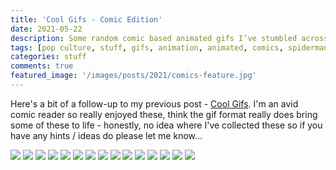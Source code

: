 ```yaml
---
title: 'Cool Gifs - Comic Edition'
date: 2021-05-22
description: Some random comic based animated gifs I’ve stumbled across....
tags: [pop culture, stuff, gifs, animation, animated, comics, spiderman, avengers, batman, marvel]
categories: stuff
comments: true
featured_image: '/images/posts/2021/comics-feature.jpg'
---
```


Here's a bit of a follow-up to my previous post - [Cool Gifs](https://clintbird.com/blog/cool-gifs-post). I'm an avid comic reader so really enjoyed these, think the gif format really does bring some of these to life - honestly, no idea where I've collected these so if you have any hints / ideas do please let me know...

<div class="gallery" data-columns="3">
	<img src="/images/posts/2021/comics-01.gif">
	<img src="/images/posts/2021/comics-02.gif">
	<img src="/images/posts/2021/comics-03.gif">
	<img src="/images/posts/2021/comics-04.gif">
	<img src="/images/posts/2021/comics-05.gif">
	<img src="/images/posts/2021/comics-06.gif">
	<img src="/images/posts/2021/comics-07.gif">
	<img src="/images/posts/2021/comics-08.gif">
	<img src="/images/posts/2021/comics-09.gif">
	<img src="/images/posts/2021/comics-10.gif">
	<img src="/images/posts/2021/comics-11.gif">
	<img src="/images/posts/2021/comics-12.gif">
	<img src="/images/posts/2021/comics-13.gif">
	<img src="/images/posts/2021/comics-14.gif">
	<img src="/images/posts/2021/comics-15.gif">
</div>
